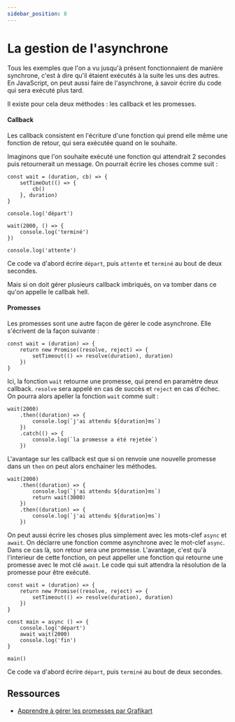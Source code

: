 ```yaml
---
sidebar_position: 8
---
```


# La gestion de l'asynchrone

Tous les exemples que l'on a vu jusqu'à présent fonctionnaient de manière synchrone, c'est à dire qu'il étaient exécutés à la suite les uns des autres. En JavaScript, on peut aussi faire de l'asynchrone, à savoir écrire du code qui sera exécuté plus tard.

Il existe pour cela deux méthodes : les callback et les promesses. 

#### Callback

Les callback consistent en l'écriture d'une fonction qui prend elle même une fonction de retour, qui sera exécutée quand on le souhaite. 

Imaginons que l'on souhaite exécuté une fonction qui attendrait 2 secondes puis retournerait un message. On pourrait écrire les choses comme suit : 

```
const wait = (duration, cb) => {
    setTimeOut(() => {
        cb()
    }, duration)
}

console.log('départ')

wait(2000, () => {
    console.log('terminé')
})

console.log('attente')
```

Ce code va d'abord écrire ```départ```, puis ```attente``` et ```terminé``` au bout de deux secondes.

Mais si on doit gérer plusieurs callback imbriqués, on va tomber dans ce qu'on appelle le callbak hell.

#### Promesses

Les promesses sont une autre façon de gérer le code asynchrone. Elle s'écrivent de la façon suivante :

```
const wait = (duration) => {
    return new Promise((resolve, reject) => {
        setTimeout(() => resolve(duration), duration)
    })
}
```

Ici, la fonction ```wait``` retourne une promesse, qui prend en paramètre deux callback. ```resolve``` sera appelé en cas de succès et ```reject``` en cas d'échec. On pourra alors apeller la fonction ```wait``` comme suit : 

```
wait(2000)
    .then((duration) => {
        console.log(`j'ai attendu ${duration}ms`)
    })
    .catch(() => {
        console.log(`la promesse a été rejetée`)
    })
```

L'avantage sur les callback est que si on renvoie une nouvelle promesse dans un ```then``` on peut alors enchainer les méthodes.

```
wait(2000)
    .then((duration) => {
        console.log(`j'ai attendu ${duration}ms`)
        return wait(3000)
    })
    .then((duration) => {
        console.log(`j'ai attendu ${duration}ms`)
    })
```

On peut aussi écrire les choses plus simplement avec les mots-clef ```async``` et ```await```. On déclarre une fonction comme asynchrone avec le mot-clef ```async```. Dans ce cas là, son retour sera une promesse. L'avantage, c'est qu'à l'interieur de cette fonction, on peut appeller une fonction qui retourne une promesse avec le mot clé ```await```. Le code qui suit attendra la résolution de la promesse pour être exécuté.

```
const wait = (duration) => {
    return new Promise((resolve, reject) => {
        setTimeout(() => resolve(duration), duration)
    })
}

const main = async () => {
    console.log('départ')
    await wait(2000)
    console.log('fin')
}

main()
```

Ce code va d'abord écrire ```départ```, puis ```terminé``` au bout de deux secondes.

 ## Ressources

* [Apprendre à gérer les promesses par Grafikart](https://grafikart.fr/tutoriels/javascript-promise-2067#autoplay)